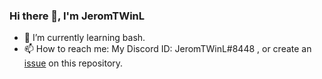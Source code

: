### Hi there 👋, I'm JeromTWinL

- 🌱 I’m currently learning bash.
- 📫 How to reach me: My Discord ID: JeromTWinL#8448 , or create an [issue](https://github.com/JeromTWinL/JeromTWinL/issues) on this repository.
